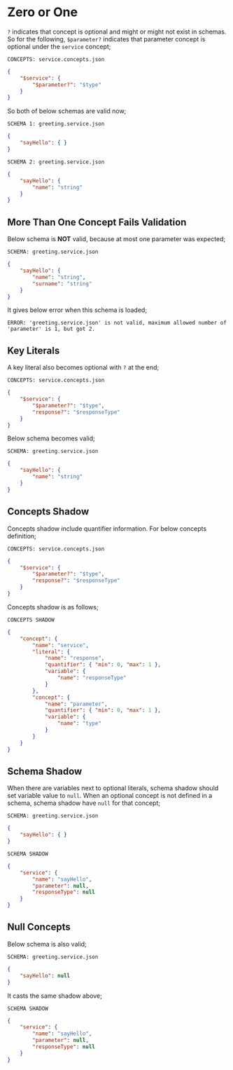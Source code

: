 # Zero or One

`?` indicates that concept is optional and might or might not exist in schemas.
So for the following, `$parameter?` indicates that parameter concept is optional
under the `service` concept;

`CONCEPTS: service.concepts.json`

```json
{
    "$service": {
        "$parameter?": "$type"
    }
}
```

So both of below schemas are valid now;

`SCHEMA 1: greeting.service.json`

```json
{
    "sayHello": { }
}
```

`SCHEMA 2: greeting.service.json`

```json
{
    "sayHello": { 
        "name": "string"
    }
}
```

## More Than One Concept Fails Validation

Below schema is **NOT** valid, because at most one parameter was expected;

`SCHEMA: greeting.service.json`

```json
{
    "sayHello": { 
        "name": "string",
        "surname": "string"
    }
}
```

It gives below error when this schema is loaded;

`ERROR: 'greeting.service.json' is not valid, maximum allowed number of
'parameter' is 1, but got 2.`

## Key Literals

A key literal also becomes optional with `?` at the end;

`CONCEPTS: service.concepts.json`

```json
{
    "$service": {
        "$parameter?": "$type",
        "response?": "$responseType"
    }
}
```

Below schema becomes valid;

`SCHEMA: greeting.service.json`

```json
{
    "sayHello": {
        "name": "string"
    }
}
```

## Concepts Shadow

Concepts shadow include quantifier information. For below concepts definition;

`CONCEPTS: service.concepts.json`

```json
{
    "$service": {
        "$parameter?": "$type",
        "response?": "$responseType"
    }
}
```

Concepts shadow is as follows;

`CONCEPTS SHADOW`

```json
{
    "concept": {
        "name": "service",
        "literal": {
            "name": "response",
            "quantifier": { "min": 0, "max": 1 },
            "variable": {
                "name": "responseType"
            }
        },
        "concept": {
            "name": "parameter",
            "quantifier": { "min": 0, "max": 1 },
            "variable": {
                "name": "type"
            }
        }
    }
}
```

## Schema Shadow

When there are variables next to optional literals, schema shadow should set
variable value to `null`. When an optional concept is not defined in a schema,
schema shadow have `null` for that concept;

`SCHEMA: greeting.service.json`

```json
{
    "sayHello": { }
}
```

`SCHEMA SHADOW`

```json
{
    "service": {
        "name": "sayHello",
        "parameter": null,
        "responseType": null
    }
}
```

## Null Concepts

Below schema is also valid;

`SCHEMA: greeting.service.json`

```json
{
    "sayHello": null
}
```

It casts the same shadow above;

`SCHEMA SHADOW`

```json
{
    "service": {
        "name": "sayHello",
        "parameter": null,
        "responseType": null
    }
}
```
